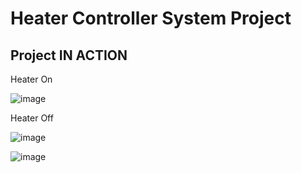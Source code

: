 # Heater Controller System Project
## Project IN ACTION

Heater On

![image](https://user-images.githubusercontent.com/80674639/116702864-382dd780-a9e7-11eb-92cb-7f3feb55cf44.png)

Heater Off

![image](https://user-images.githubusercontent.com/80674639/116703202-a1154f80-a9e7-11eb-8042-0eebb1dac61e.png)

![image](https://user-images.githubusercontent.com/80674639/116703068-76c39200-a9e7-11eb-99c9-496289a7a6fd.png)
